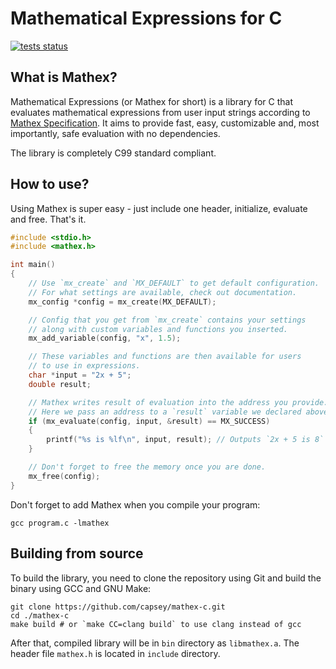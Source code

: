 # Mathematical Expressions for C

[![tests status](https://github.com/capsey/mathex-c/actions/workflows/tests.yml/badge.svg)](https://github.com/capsey/mathex-c/actions/workflows/tests.yml)

## What is Mathex?

Mathematical Expressions (or Mathex for short) is a library for C that evaluates mathematical expressions from user input strings according to [Mathex Specification](https://github.com/capsey/mathex). It aims to provide fast, easy, customizable and, most importantly, safe evaluation with no dependencies.

The library is completely C99 standard compliant.

## How to use?

Using Mathex is super easy - just include one header, initialize, evaluate and free. That's it.

```c
#include <stdio.h>
#include <mathex.h>

int main()
{
    // Use `mx_create` and `MX_DEFAULT` to get default configuration.
    // For what settings are available, check out documentation.
    mx_config *config = mx_create(MX_DEFAULT);

    // Config that you get from `mx_create` contains your settings
    // along with custom variables and functions you inserted.
    mx_add_variable(config, "x", 1.5);

    // These variables and functions are then available for users
    // to use in expressions.
    char *input = "2x + 5";
    double result;

    // Mathex writes result of evaluation into the address you provide.
    // Here we pass an address to a `result` variable we declared above.
    if (mx_evaluate(config, input, &result) == MX_SUCCESS)
    {
        printf("%s is %lf\n", input, result); // Outputs `2x + 5 is 8`
    }

    // Don't forget to free the memory once you are done.
    mx_free(config);
}
```

Don't forget to add Mathex when you compile your program:

```shell
gcc program.c -lmathex
```

## Building from source

To build the library, you need to clone the repository using Git and build the binary using GCC and GNU Make:

```shell
git clone https://github.com/capsey/mathex-c.git
cd ./mathex-c
make build # or `make CC=clang build` to use clang instead of gcc
```

After that, compiled library will be in `bin` directory as `libmathex.a`. The header file `mathex.h` is located in `include` directory.
